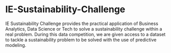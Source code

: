 # IE-Sustainability-Challenge
IE Sustainability Challenge provides the practical application of Business Analytics, Data Science or Tech to solve a sustainability challenge within a real problem. During this data competition, we are given access to a dataset to tackle a sustainability problem to be solved with the use of predictive modeling.
